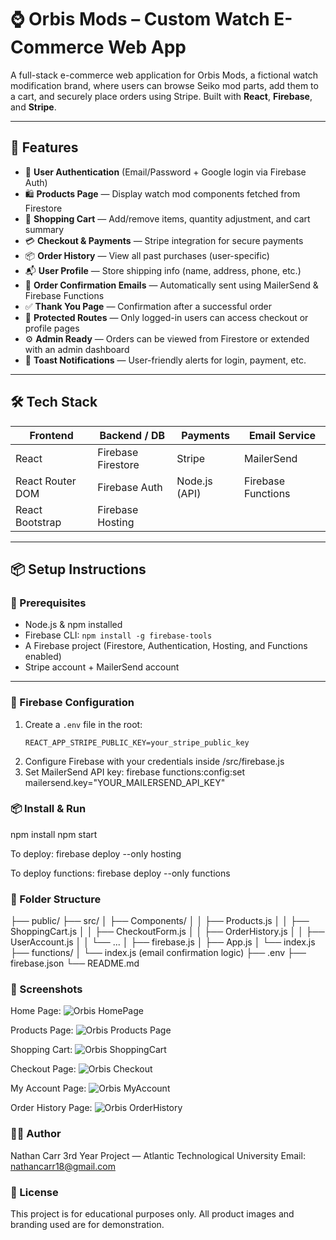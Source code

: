 # ⌚ Orbis Mods – Custom Watch E-Commerce Web App

A full-stack e-commerce web application for Orbis Mods, a fictional watch modification brand, where users can browse Seiko mod parts, add them to a cart, and securely place orders using Stripe. Built with **React**, **Firebase**, and **Stripe**.

---

## 🚀 Features

- 🔐 **User Authentication** (Email/Password + Google login via Firebase Auth)
- 🛍️ **Products Page** — Display watch mod components fetched from Firestore
- 🛒 **Shopping Cart** — Add/remove items, quantity adjustment, and cart summary
- 💳 **Checkout & Payments** — Stripe integration for secure payments
- 📦 **Order History** — View all past purchases (user-specific)
- 📬 **User Profile** — Store shipping info (name, address, phone, etc.)
- 📧 **Order Confirmation Emails** — Automatically sent using MailerSend & Firebase Functions
- ✅ **Thank You Page** — Confirmation after a successful order
- 🔐 **Protected Routes** — Only logged-in users can access checkout or profile pages
- ⚙️ **Admin Ready** — Orders can be viewed from Firestore or extended with an admin dashboard
- 🔔 **Toast Notifications** — User-friendly alerts for login, payment, etc.

---

## 🛠️ Tech Stack

| Frontend          | Backend / DB       | Payments     | Email Service   |
|-------------------|--------------------|--------------|-----------------|
| React             | Firebase Firestore | Stripe       | MailerSend      |
| React Router DOM  | Firebase Auth      | Node.js (API) | Firebase Functions |
| React Bootstrap   | Firebase Hosting   |              |                 |

---

## 📦 Setup Instructions

### 🔧 Prerequisites

- Node.js & npm installed
- Firebase CLI: `npm install -g firebase-tools`
- A Firebase project (Firestore, Authentication, Hosting, and Functions enabled)
- Stripe account + MailerSend account

---

### 🚨 Firebase Configuration

1. Create a `.env` file in the root:
   ```env
   REACT_APP_STRIPE_PUBLIC_KEY=your_stripe_public_key
2. Configure Firebase with your credentials inside /src/firebase.js
3. Set MailerSend API key: firebase functions:config:set mailersend.key="YOUR_MAILERSEND_API_KEY"

### 📦 Install & Run

npm install
npm start

To deploy:
firebase deploy --only hosting

To deploy functions:
firebase deploy --only functions

### 📁 Folder Structure
├── public/
├── src/
│   ├── Components/
│   │   ├── Products.js
│   │   ├── ShoppingCart.js
│   │   ├── CheckoutForm.js
│   │   ├── OrderHistory.js
│   │   ├── UserAccount.js
│   │   └── ...
│   ├── firebase.js
│   ├── App.js
│   └── index.js
├── functions/
│   └── index.js (email confirmation logic)
├── .env
├── firebase.json
└── README.md

### 📸 Screenshots
Home Page:
![Orbis HomePage](https://github.com/user-attachments/assets/ca8bf2c9-536e-4d1f-8791-a1ed018222bb)

Products Page:
![Orbis Products Page](https://github.com/user-attachments/assets/25d5042e-4bdf-456a-97fb-57821c4cf90a)

Shopping Cart:
![Orbis ShoppingCart](https://github.com/user-attachments/assets/fbe220c3-66c9-4b5b-8b13-e7cce012d009)

Checkout Page:
![Orbis Checkout](https://github.com/user-attachments/assets/6eafbd4a-29d3-40b8-87ab-719d6bf240cb)

My Account Page:
![Orbis MyAccount](https://github.com/user-attachments/assets/7d532a9a-9c07-4533-a222-d61f0f23251c)

Order History Page:
![Orbis OrderHistory](https://github.com/user-attachments/assets/0d24002c-3f7e-44dc-a0a2-102a14386a75)

### 🙋‍♂️ Author
Nathan Carr
3rd Year Project — Atlantic Technological University
Email: nathancarr18@gmail.com

### 📝 License
This project is for educational purposes only. All product images and branding used are for demonstration.

